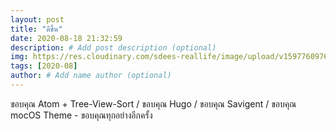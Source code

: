 ```yaml
---
layout: post
title: "ดีขึ้น"
date: 2020-08-18 21:32:59
description: # Add post description (optional)
img: https://res.cloudinary.com/sdees-reallife/image/upload/v1597760976/IMG_20200818_103654.jpg # Add image post (optional)
tags: [2020-08]
author: # Add name author (optional)
---
```

ขอบคุณ Atom + Tree-View-Sort / ขอบคุณ Hugo / ขอบคุณ Savigent / ขอบคุณ mocOS Theme - ขอบคุณทุกอย่างอีกครั้ง

<i class="fa fa-child" style="color:plum"></i>
